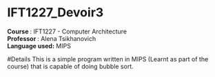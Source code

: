 # IFT1227_Devoir3
<div>
<b> Course </b>: IFT1227 - Computer Architecture<br>
<b> Professor </b>: Alena Tsikhanovich<br>
<b> Language used:</b> MIPS<br>
</div>

#Details
This is a simple program written in MIPS (Learnt as part of the course) that is capable of doing bubble sort.
